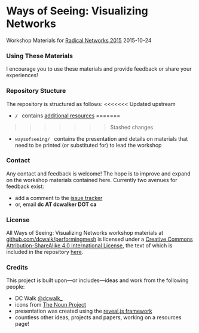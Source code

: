 # Ways of Seeing: Visualizing Networks
Workshop Materials for [Radical Networks 2015](http://radicalnetworks.org/)
2015-10-24

### Using These Materials
I encourage you to use these materials and provide feedback or share your experiences!

### Repository Stucture
The repository is structured as follows:
<<<<<<< Updated upstream
* `/ ` contains [additional resources](https://github.com/dcwalk/visualizingnetworks)
=======
>>>>>>> Stashed changes
* `waysofseeing/ ` contains the presentation and details on materials that need to be printed (or substituted for) to lead the workshop

### Contact
Any contact and feedback is welcome! The hope is to improve and expand on the workshop materials contained here. Currently two avenues for feedback exist:
* add a comment to the [issue tracker](https://github.com/dcwalk/visualizingnetworks/issues)
* or, email  **dc AT dcwalker DOT ca**

### License
All <span xmlns:dct="http://purl.org/dc/terms/" property="dct:title">Ways of Seeing: Visualizing Networks</span> workshop materials at <a xmlns:cc="http://creativecommons.org/ns#" href="https://github.com/dcwalk/performingmesh" property="cc:attributionName" rel="cc:attributionURL">github.com/dcwalk/performingmesh</a> is licensed under a <a rel="license" href="http://creativecommons.org/licenses/by-sa/4.0/">Creative Commons Attribution-ShareAlike 4.0 International License</a>, the text of which is included in the repository [here](https://github.com/dcwalk/performingmesh/blob/master/LICENSE.md).

### Credits
This project is built upon—or includes—ideas and work from the following people:

* DC Walk [@dcwalk_](https://twitter.com/dcwalk_)
* icons from [The Noun Project](https://thenounproject.com)
* presentation was created using the [reveal.js framework](https://github.com/hakimel/reveal.js)
* countless other ideas, projects and papers, working on a resources page!
